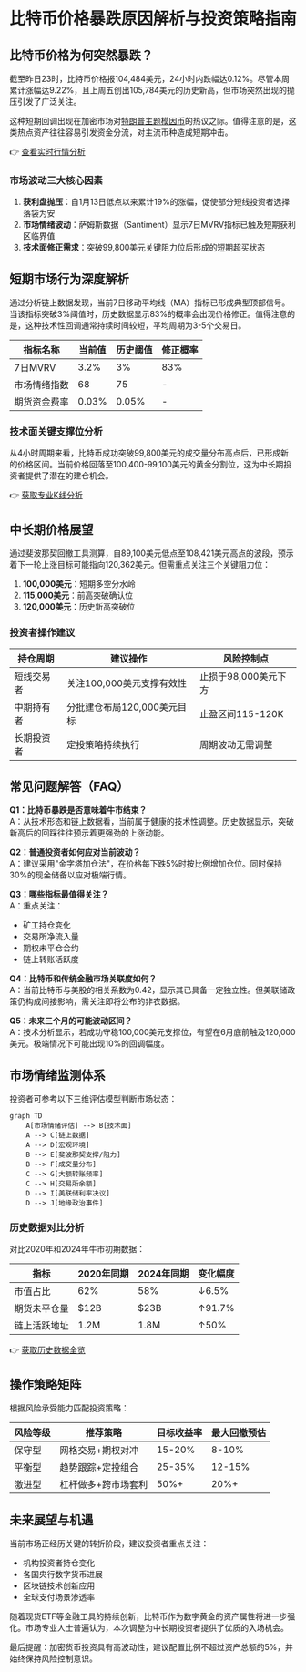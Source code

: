 # 比特币价格暴跌原因解析与投资策略指南

## 比特币价格为何突然暴跌？

截至昨日23时，比特币价格报104,484美元，24小时内跌幅达0.12%。尽管本周累计涨幅达9.22%，且上周五创出105,784美元的历史新高，但市场突然出现的抛压引发了广泛关注。

这种短期回调出现在加密市场对[特朗普主题模因币](https://bit.ly/okx_welcome)的热议之际。值得注意的是，这类热点资产往往容易引发资金分流，对主流币种造成短期冲击。

👉 [查看实时行情分析](https://bit.ly/okx_welcome)

### 市场波动三大核心因素

1. **获利盘抛压**：自1月13日低点以来累计19%的涨幅，促使部分短线投资者选择落袋为安
2. **市场情绪波动**：萨姆斯数据（Santiment）显示7日MVRV指标已触及短期获利区临界值
3. **技术面修正需求**：突破99,800美元关键阻力位后形成的短期超买状态

## 短期市场行为深度解析

通过分析链上数据发现，当前7日移动平均线（MA）指标已形成典型顶部信号。当该指标突破3%阈值时，历史数据显示83%的概率会出现价格修正。值得注意的是，这种技术性回调通常持续时间较短，平均周期为3-5个交易日。

| 指标名称       | 当前值   | 历史阈值 | 修正概率 |
|----------------|----------|----------|----------|
| 7日MVRV        | 3.2%     | 3%       | 83%      |
| 市场情绪指数   | 68       | 75       | -        |
| 期货资金费率   | 0.03%    | 0.05%    | -        |

### 技术面关键支撑位分析

从4小时周期来看，比特币成功突破99,800美元的成交量分布高点后，已形成新的价格区间。当前价格回落至100,400-99,100美元的黄金分割位，这为中长期投资者提供了潜在的建仓机会。

👉 [获取专业K线分析](https://bit.ly/okx_welcome)

## 中长期价格展望

通过斐波那契回撤工具测算，自89,100美元低点至108,421美元高点的波段，预示着下一轮上涨目标可能指向120,362美元。但需重点关注三个关键阻力位：

1. **100,000美元**：短期多空分水岭
2. **115,000美元**：前高突破确认位
3. **120,000美元**：历史新高突破位

### 投资者操作建议

| 持仓周期   | 建议操作                     | 风险控制点           |
|------------|------------------------------|----------------------|
| 短线交易者 | 关注100,000美元支撑有效性    | 止损于98,000美元下方 |
| 中期持有者 | 分批建仓布局120,000美元目标   | 止盈区间115-120K     |
| 长期投资者 | 定投策略持续执行              | 周期波动无需调整     |

## 常见问题解答（FAQ）

**Q1：比特币暴跌是否意味着牛市结束？**  
A：从技术形态和链上数据看，当前属于健康的技术性调整。历史数据显示，突破新高后的回踩往往预示着更强劲的上涨动能。

**Q2：普通投资者如何应对当前波动？**  
A：建议采用"金字塔加仓法"，在价格每下跌5%时按比例增加仓位。同时保持30%的现金储备以应对极端行情。

**Q3：哪些指标最值得关注？**  
A：重点关注：
- 矿工持仓变化
- 交易所净流入量
- 期权未平仓合约
- 链上转账活跃度

**Q4：比特币和传统金融市场关联度如何？**  
A：当前比特币与美股的相关系数为0.42，显示其已具备一定独立性。但美联储政策仍构成间接影响，需关注即将公布的非农数据。

**Q5：未来三个月的可能波动区间？**  
A：技术分析显示，若成功守稳100,000美元支撑位，有望在6月底前触及120,000美元。极端情况下可能出现10%的回调幅度。

## 市场情绪监测体系

投资者可参考以下三维评估模型判断市场状态：

```mermaid
graph TD
    A[市场情绪评估] --> B[技术面]
    A --> C[链上数据]
    A --> D[宏观环境]
    B --> E[斐波那契支撑/阻力]
    B --> F[成交量分布]
    C --> G[大额转账频率]
    C --> H[交易所余额]
    D --> I[美联储利率决议]
    D --> J[地缘政治事件]
```

### 历史数据对比分析

对比2020年和2024年牛市初期数据：

| 指标         | 2020年同期 | 2024年同期 | 变化幅度 |
|--------------|------------|------------|----------|
| 市值占比     | 62%        | 58%        | ↓6.5%    |
| 期货未平仓量 | $12B       | $23B       | ↑91.7%   |
| 链上活跃地址 | 1.2M       | 1.8M       | ↑50%     |

👉 [获取历史数据全览](https://bit.ly/okx_welcome)

## 操作策略矩阵

根据风险承受能力匹配投资策略：

| 风险等级   | 推荐策略                     | 目标收益率 | 最大回撤预估 |
|------------|------------------------------|------------|--------------|
| 保守型     | 网格交易+期权对冲            | 15-20%     | 8-10%        |
| 平衡型     | 趋势跟踪+定投组合            | 25-35%     | 12-15%       |
| 激进型     | 杠杆做多+跨市场套利          | 50%+       | 20%+         |

## 未来展望与机遇

当前市场正经历关键的转折阶段，建议投资者重点关注：
- 机构投资者持仓变化
- 各国央行数字货币进展
- 区块链技术创新应用
- 全球支付场景渗透率

随着现货ETF等金融工具的持续创新，比特币作为数字黄金的资产属性将进一步强化。市场专业人士普遍认为，本次调整为中长期投资者提供了优质的入场机会。

最后提醒：加密货币投资具有高波动性，建议配置比例不超过资产总额的5%，并始终保持风险控制意识。